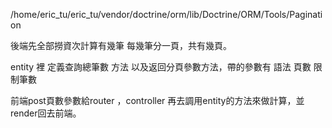 /home/eric_tu/eric_tu/vendor/doctrine/orm/lib/Doctrine/ORM/Tools/Pagination

後端先全部撈資次計算有幾筆
每幾筆分一頁，共有幾頁。

entity 裡 定義查詢總筆數 方法
以及返回分頁參數方法，帶的參數有 語法 頁數 限制筆數

前端post頁數參數給router ，controller 再去調用entity的方法來做計算，並render回去前端。


